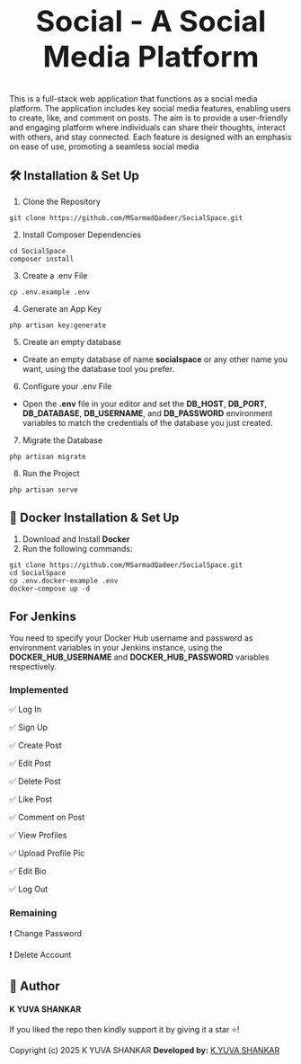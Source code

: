 <h1 align="center" style="font-size: 52px;" > Social - A Social Media Platform</h1>

This is a full-stack web application that functions as a social media platform. The application includes key social media features, enabling users to create, like, and comment on posts. The aim is to provide a user-friendly and engaging platform where individuals can share their thoughts, interact with others, and stay connected. Each feature is designed with an emphasis on ease of use, promoting a seamless social media 

## 🛠 Installation & Set Up

1. Clone the Repository

```shell
git clone https://github.com/MSarmadQadeer/SocialSpace.git
```

2. Install Composer Dependencies

```shell
cd SocialSpace
composer install
```

3. Create a .env File

```shell
cp .env.example .env
```

4. Generate an App Key

```shell
php artisan key:generate
```

5. Create an empty database

-   Create an empty database of name **socialspace** or any other name you want, using the database tool you prefer.

6. Configure your .env File

-   Open the **.env** file in your editor and set the **DB_HOST**, **DB_PORT**, **DB_DATABASE**, **DB_USERNAME**, and **DB_PASSWORD** environment variables to match the credentials of the database you just created.

7. Migrate the Database

```shell
php artisan migrate
```

8. Run the Project

```shell
php artisan serve
```

## :whale: Docker Installation & Set Up

1. Download and Install **Docker**
2. Run the following commands:

```shell
git clone https://github.com/MSarmadQadeer/SocialSpace.git
cd SocialSpace
cp .env.docker-example .env
docker-compose up -d
```

## For Jenkins

You need to specify your Docker Hub username and password as environment variables in your Jenkins instance, using the **DOCKER_HUB_USERNAME** and **DOCKER_HUB_PASSWORD** variables respectively.

### Implemented

✅ Log In

✅ Sign Up

✅ Create Post

✅ Edit Post

✅ Delete Post

✅ Like Post

✅ Comment on Post

✅ View Profiles

✅ Upload Profile Pic

✅ Edit Bio

✅ Log Out

### Remaining

❗ Change Password

❗ Delete Account 

## 🧑 Author

#### K YUVA SHANKAR 

If you liked the repo then kindly support it by giving it a star ⭐!

Copyright (c) 2025 K YUVA SHANKAR 
**Developed 
by:** [K.YUVA SHANKAR](https://www.linkedin.com/in/yuva-shankar-4ba786228?utm_source=share&utm_campaign=share_via&utm_content=profile&utm_medium=android_app)

